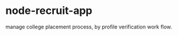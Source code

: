 node-recruit-app
================

manage college placement process, by profile verification work flow.
